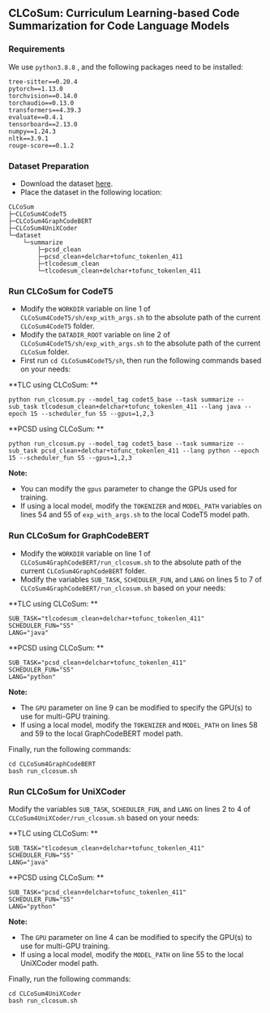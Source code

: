 ## CLCoSum: Curriculum Learning-based Code Summarization for Code Language Models

### Requirements

We use `python3.8.8` , and the following packages need to be installed:

```
tree-sitter==0.20.4
pytorch==1.13.0
torchvision==0.14.0
torchaudio==0.13.0
transformers==4.39.3
evaluate==0.4.1
tensorboard==2.13.0
numpy==1.24.3
nltk==3.9.1
rouge-score==0.1.2
```



### Dataset Preparation

- Download the dataset [here](https://drive.google.com/drive/folders/1_1uhRNjLENUDNHtHNO2N03TIr7DvupJR?usp=sharing).
- Place the dataset in the following location:

```
CLCoSum
├─CLCoSum4CodeT5
├─CLCoSum4GraphCodeBERT
├─CLCoSum4UniXCoder
└─dataset
    └─summarize
        ├─pcsd_clean
        ├─pcsd_clean+delchar+tofunc_tokenlen_411
        ├─tlcodesum_clean
        └─tlcodesum_clean+delchar+tofunc_tokenlen_411
```



### Run CLCoSum for CodeT5

- Modify the `WORKDIR` variable on line 1 of `CLCoSum4CodeT5/sh/exp_with_args.sh` to the absolute path of the current `CLCoSum4CodeT5` folder.
- Modify the `DATADIR_ROOT` variable on line 2 of `CLCoSum4CodeT5/sh/exp_with_args.sh` to the absolute path of the current `CLCoSum` folder.
- First run `cd CLCoSum4CodeT5/sh`, then run the following commands based on your needs:

**TLC using CLCoSum: **

```
python run_clcosum.py --model_tag codet5_base --task summarize --sub_task tlcodesum_clean+delchar+tofunc_tokenlen_411 --lang java --epoch 15 --scheduler_fun S5 --gpus=1,2,3
```

**PCSD using CLCoSum: **

```
python run_clcosum.py --model_tag codet5_base --task summarize --sub_task pcsd_clean+delchar+tofunc_tokenlen_411 --lang python --epoch 15 --scheduler_fun S5 --gpus=1,2,3
```

**Note:**

- You can modify the `gpus` parameter to change the GPUs used for training.
- If using a local model, modify the `TOKENIZER` and `MODEL_PATH` variables on lines 54 and 55 of `exp_with_args.sh` to the local CodeT5 model path.



### Run CLCoSum for GraphCodeBERT

- Modify the `WORKDIR` variable on line 1 of `CLCoSum4GraphCodeBERT/run_clcosum.sh` to the absolute path of the current `CLCoSum4GraphCodeBERT` folder.
- Modify the variables `SUB_TASK`, `SCHEDULER_FUN`, and `LANG` on lines 5 to 7 of `CLCoSum4GraphCodeBERT/run_clcosum.sh` based on your needs:

**TLC using CLCoSum: **

```shell
SUB_TASK="tlcodesum_clean+delchar+tofunc_tokenlen_411"
SCHEDULER_FUN="S5"
LANG="java"
```

**PCSD using CLCoSum: **

```shell
SUB_TASK="pcsd_clean+delchar+tofunc_tokenlen_411"
SCHEDULER_FUN="S5"
LANG="python"
```

**Note:**

- The `GPU` parameter on line 9 can be modified to specify the GPU(s) to use for multi-GPU training.
- If using a local model, modify the `TOKENIZER` and `MODEL_PATH` on lines 58 and 59 to the local GraphCodeBERT model path.



Finally, run the following commands:

```
cd CLCoSum4GraphCodeBERT
bash run_clcosum.sh
```



### Run CLCoSum for UniXCoder

Modify the variables `SUB_TASK`, `SCHEDULER_FUN`, and `LANG` on lines 2 to 4 of `CLCoSum4UniXCoder/run_clcosum.sh` based on your needs:

**TLC using CLCoSum: **

```shell
SUB_TASK="tlcodesum_clean+delchar+tofunc_tokenlen_411"
SCHEDULER_FUN="S5"
LANG="java"
```

**PCSD using CLCoSum: **

```shell
SUB_TASK="pcsd_clean+delchar+tofunc_tokenlen_411"
SCHEDULER_FUN="S5"
LANG="python"
```

**Note:**

- The `GPU` parameter on line 4 can be modified to specify the GPU(s) to use for multi-GPU training.
- If using a local model, modify the `MODEL_PATH` on line 55 to the local UniXCoder model path.



Finally, run the following commands:

```
cd CLCoSum4UniXCoder
bash run_clcosum.sh
```











